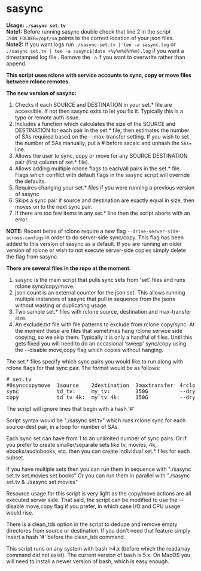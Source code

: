 # **sasync**
**Usage:  `./sasync set.tv`**    
**Note1:** Before running sasync double check that line 2 in the script `JSON_FOLDER=/opt/sa` points to the correct location of your json files.    
**Note2:** If you want logs run `./sasync set.tv | tee -a sasync.log` or `./sasync set.tv | tee -a sasync$(date +%y%m%d%h%m).log`
if you want a timestamped log file . Remove the `-a` if you want to overwrite rather than append.

**This script uses rclone with service accounts to sync, copy or move files between rclone remotes.**

**The new version of sasync:**
1. Checks if each SOURCE and DESTINATION in your set.* file are accessible. If not then sasync exits to let you fix it. Typically this is a typo or remote auth issue.
2. Includes a function which calculates the size of the SOURCE and DESTINATION for each pair in the set.* file, then estimates the number 
of SAs required based on the --max-transfer setting. If you wish to set the number of SAs manually, put a # before sacalc and unhash the `SAs=` line.
3. Allows the user to sync, copy or move for any SOURCE DESTINATION pair (first column of set.* file). 
4. Allows adding multiple rclone flags to each/all pairs in the set.* file. Flags which conflict with default flags in the sasync script will override the defaults.
5. Requires changing your set.* files if you were running a previous version of sasync 
6. Skips a sync pair if source and destination are exactly equal in size, then moves on to the next sync pair.
7. If there are too few items in any set.* line then the script aborts with an error.

**NOTE:** Recent betas of rclone require a new flag `--drive-server-side-across-configs` in order to do server-side sync/copy. This flag has been
added to this version of sasync as a default. If you are running an older version of rclone or wish to not execute server-side copies simply
delete the flag from sasync.

**There are several files in the repo at the moment.**
1. sasync is the main script that pulls sync sets from 'set' files and runs rclone sync/copy/move.
2. json.count is an external counter for the json set. This allows running multiple instances of sasync that pull in sequence from the jsons without wasting or duplicating usage.
3. Two sample set.* files with rclone source, destination and max-transfer size.
4. An exclude.txt file with file patterns to exclude from rclone copy/sync. At the moment these are files that sometimes hang rclone service side copying, so we skip them. Typically it is only a handful of files. Until this gets fixed you will need to do an occasional 'sweep' sync/copy using the --disable move,copy flag which copies without hanging.


The set.* files specify which sync pairs you would like to run along with rclone flags for that sync pair. The format would be as follows:
<pre>
# set.tv
#0synccopymove  1source    2destination  3maxtransfer  4rcloneflags
sync            td_tv:     my_tv:        350G          --dry-run
copy            td_tv_4k:  my_tv_4k:     350G          --dry-run --no-traverse
</pre>

The script will ignore lines that begin with a hash '#'

Script syntax would be "./sasync set.tv" which runs rclone sync for each source-dest pair, in a loop for number of SAs.

Each sync set can have from 1 to an unlimited number of sync pairs. Or if you prefer to create smaller/separate sets like tv, movies, 4k, ebooks/audiobooks, etc. then you can create individual set.* files for each subset.

If you have multiple sets then you can run them in sequence with "./sasync set.tv set.movies set.books"
Or you can run them in parallel with "./sasync set.tv & ./sasync set.movies"

Resource usage for this script is very light as the copy/move actions are all executed server side. That said, the script can be modified to use the --disable move,copy flag if you prefer, in which case I/O and CPU usage would rise.

There is a clean_tds option in the script to dedupe and remove empty directores from source or destination. If you don't need that feature simply insert a hash '#' before the clean_tds command.

This script runs on any system with bash >4.x (before which the readarray command did not exist). The current version of bash is 5.x. On MacOS you will need to install a newer version of bash, which is easy enough.
